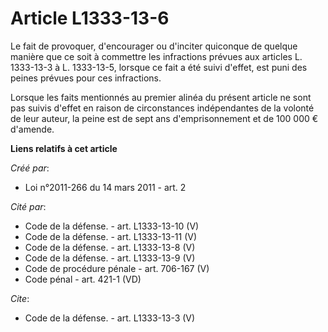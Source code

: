 # Article L1333-13-6

Le fait de provoquer, d'encourager ou d'inciter quiconque de quelque manière que ce soit à commettre les infractions prévues
aux articles L. 1333-13-3 à L. 1333-13-5, lorsque ce fait a été suivi d'effet, est puni des peines prévues pour ces
infractions. 

Lorsque les faits mentionnés au premier alinéa du présent article ne sont pas suivis d'effet en raison de circonstances
indépendantes de la volonté de leur auteur, la peine est de sept ans d'emprisonnement et de 100 000 € d'amende.

**Liens relatifs à cet article**

_Créé par_:

  - Loi n°2011-266 du 14 mars 2011 - art. 2

_Cité par_:

  - Code de la défense. - art. L1333-13-10 (V)
  - Code de la défense. - art. L1333-13-11 (V)
  - Code de la défense. - art. L1333-13-8 (V)
  - Code de la défense. - art. L1333-13-9 (V)
  - Code de procédure pénale - art. 706-167 (V)
  - Code pénal - art. 421-1 (VD)

_Cite_:

  - Code de la défense. - art. L1333-13-3 (V)
